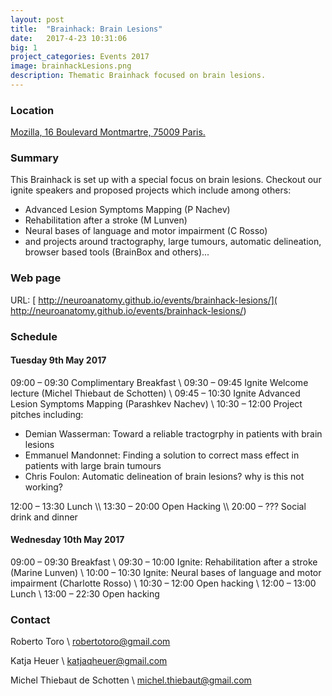 ```yaml
---
layout: post
title:  "Brainhack: Brain Lesions"
date:   2017-4-23 10:31:06
big: 1
project_categories: Events 2017
image: brainhackLesions.png
description: Thematic Brainhack focused on brain lesions.
---
```


### Location
[Mozilla, 16 Boulevard Montmartre, 75009 Paris.](https://goo.gl/maps/EeLvY8Ehjep)

### Summary
This Brainhack is set up with a special focus on brain lesions. Checkout our ignite speakers and proposed projects which include among others:

<ul>
<li>Advanced Lesion Symptoms Mapping (P Nachev)</li>
<li>Rehabilitation after a stroke (M Lunven)</li>
<li>Neural bases of language and motor impairment (C Rosso)</li>
<li>and projects around tractography, large tumours, automatic delineation, browser based tools (BrainBox and others)...</li>
</ul>

### Web page

URL: [ http://neuroanatomy.github.io/events/brainhack-lesions/]( http://neuroanatomy.github.io/events/brainhack-lesions/)

### Schedule

#### Tuesday 9th May 2017

09:00 – 09:30 Complimentary Breakfast \\
09:30 – 09:45 Ignite Welcome lecture (Michel Thiebaut de Schotten) \\
09:45 – 10:30 Ignite Advanced Lesion Symptoms Mapping (Parashkev Nachev) \\
10:30 – 12:00 Project pitches including:
<ul>
<li>Demian Wasserman: Toward a reliable tractogrphy in patients with brain lesions</li>
<li>Emmanuel Mandonnet: Finding a solution to correct mass effect in patients with large brain tumours</li>
<li>Chris Foulon: Automatic delineation of brain lesions? why is this not working?</li>
</ul>
12:00 – 13:30 Lunch \\
13:30 – 20:00 Open Hacking \\
20:00 – ??? Social drink and dinner

#### Wednesday 10th May 2017

09:00 – 09:30 Breakfast \\
09:30 – 10:00 Ignite: Rehabilitation after a stroke (Marine Lunven) \\
10:00 – 10:30 Ignite: Neural bases of language and motor impairment (Charlotte Rosso) \\
10:30 – 12:00 Open hacking \\
12:00 – 13:00 Lunch \\
13:00 – 22:30 Open hacking



### Contact
Roberto Toro \\
[robertotoro@gmail.com](mailto:robertotoro@gmail.com)

Katja Heuer \\
[katjaqheuer@gmail.com](mailto:katjaqheuer@gmail.com)

Michel Thiebaut de Schotten \\
[michel.thiebaut@gmail.com](mailto:michel.thiebaut@gmail.com)
